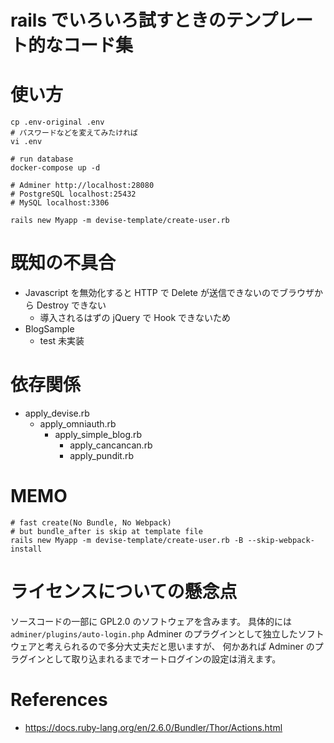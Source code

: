 # rails でいろいろ試すときのテンプレート的なコード集

# 使い方

```shell
cp .env-original .env
# パスワードなどを変えてみたければ
vi .env

# run database
docker-compose up -d

# Adminer http://localhost:28080
# PostgreSQL localhost:25432
# MySQL localhost:3306

rails new Myapp -m devise-template/create-user.rb

```

# 既知の不具合

- Javascript を無効化すると HTTP で Delete が送信できないのでブラウザから Destroy できない
  - 導入されるはずの jQuery で Hook できないため
- BlogSample
  - test 未実装

# 依存関係

- apply_devise.rb
  - apply_omniauth.rb
    - apply_simple_blog.rb
      - apply_cancancan.rb
      - apply_pundit.rb

# MEMO

```
# fast create(No Bundle, No Webpack)
# but bundle_after is skip at template file
rails new Myapp -m devise-template/create-user.rb -B --skip-webpack-install

```

# ライセンスについての懸念点

ソースコードの一部に GPL2.0 のソフトウェアを含みます。
具体的には`adminer/plugins/auto-login.php`
Adminer のプラグインとして独立したソフトウェアと考えられるので多分大丈夫だと思いますが、
何かあれば Adminer のプラグインとして取り込まれるまでオートログインの設定は消えます。

# References

- https://docs.ruby-lang.org/en/2.6.0/Bundler/Thor/Actions.html
